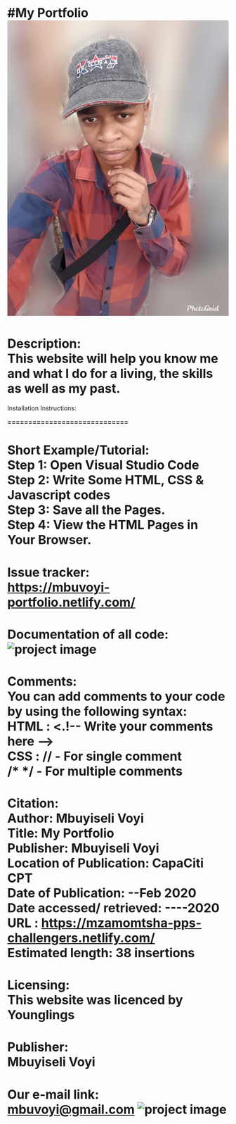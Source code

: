 
#My Portfolio
![project image](BgI2.jpg)
==============================

Description:<br>
This website will help you know me and what I do for a living, the skills as well as my past.
======================================================

Installation Instructions:<b>

=============================

Short Example/Tutorial:<br>
Step 1: Open Visual Studio Code<br>
Step 2: Write Some HTML, CSS & Javascript codes<br>
Step 3: Save all the Pages.<br>
Step 4: View the HTML Pages in Your Browser.
=============================================

Issue tracker:<br>
https://mbuvoyi-portfolio.netlify.com/
=================================================

Documentation of all code:
![project image](Screenshot.png)
=====================================

Comments:<br>
You can add comments to your code by using the following syntax:<br>
HTML :
<.!-- Write your comments here --><br>
CSS :
// - For single comment<br>
/* */ - For multiple comments
=============================

Citation:<br>
Author: Mbuyiseli Voyi<br>
Title: My Portfolio<br>
Publisher: Mbuyiseli Voyi<br>
Location of Publication: CapaCiti CPT<br>
Date of Publication: --Feb 2020<br>
Date accessed/ retrieved: ----2020<br>
URL : https://mzamomtsha-pps-challengers.netlify.com/<br>
Estimated length: 38 insertions
===============================

Licensing:<br>
This website was licenced by Younglings
=======================================

Publisher:<br>
Mbuyiseli Voyi
===========================

Our e-mail link:<br>
mbuvoyi@gmail.com
![project image](abo.jpg)
==========================
